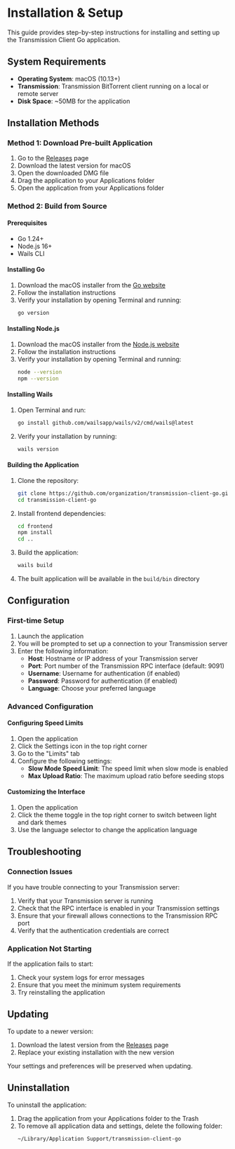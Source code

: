 # Installation & Setup

This guide provides step-by-step instructions for installing and setting up the Transmission Client Go application.

## System Requirements

- **Operating System**: macOS (10.13+)
- **Transmission**: Transmission BitTorrent client running on a local or remote server
- **Disk Space**: ~50MB for the application

## Installation Methods

### Method 1: Download Pre-built Application

1. Go to the [Releases](https://github.com/organization/transmission-client-go/releases) page
2. Download the latest version for macOS
3. Open the downloaded DMG file
4. Drag the application to your Applications folder
5. Open the application from your Applications folder

### Method 2: Build from Source

#### Prerequisites

- Go 1.24+
- Node.js 16+
- Wails CLI

#### Installing Go

1. Download the macOS installer from the [Go website](https://golang.org/dl/)
2. Follow the installation instructions
3. Verify your installation by opening Terminal and running:
   ```bash
   go version
   ```

#### Installing Node.js

1. Download the macOS installer from the [Node.js website](https://nodejs.org/)
2. Follow the installation instructions
3. Verify your installation by opening Terminal and running:
   ```bash
   node --version
   npm --version
   ```

#### Installing Wails

1. Open Terminal and run:
   ```bash
   go install github.com/wailsapp/wails/v2/cmd/wails@latest
   ```
2. Verify your installation by running:
   ```bash
   wails version
   ```

#### Building the Application

1. Clone the repository:
   ```bash
   git clone https://github.com/organization/transmission-client-go.git
   cd transmission-client-go
   ```

2. Install frontend dependencies:
   ```bash
   cd frontend
   npm install
   cd ..
   ```

3. Build the application:
   ```bash
   wails build
   ```

4. The built application will be available in the `build/bin` directory

## Configuration

### First-time Setup

1. Launch the application
2. You will be prompted to set up a connection to your Transmission server
3. Enter the following information:
   - **Host**: Hostname or IP address of your Transmission server
   - **Port**: Port number of the Transmission RPC interface (default: 9091)
   - **Username**: Username for authentication (if enabled)
   - **Password**: Password for authentication (if enabled)
   - **Language**: Choose your preferred language

### Advanced Configuration

#### Configuring Speed Limits

1. Open the application
2. Click the Settings icon in the top right corner
3. Go to the "Limits" tab
4. Configure the following settings:
   - **Slow Mode Speed Limit**: The speed limit when slow mode is enabled
   - **Max Upload Ratio**: The maximum upload ratio before seeding stops

#### Customizing the Interface

1. Open the application
2. Click the theme toggle in the top right corner to switch between light and dark themes
3. Use the language selector to change the application language

## Troubleshooting

### Connection Issues

If you have trouble connecting to your Transmission server:

1. Verify that your Transmission server is running
2. Check that the RPC interface is enabled in your Transmission settings
3. Ensure that your firewall allows connections to the Transmission RPC port
4. Verify that the authentication credentials are correct

### Application Not Starting

If the application fails to start:

1. Check your system logs for error messages
2. Ensure that you meet the minimum system requirements
3. Try reinstalling the application

## Updating

To update to a newer version:

1. Download the latest version from the [Releases](https://github.com/organization/transmission-client-go/releases) page
2. Replace your existing installation with the new version

Your settings and preferences will be preserved when updating.

## Uninstallation

To uninstall the application:

1. Drag the application from your Applications folder to the Trash
2. To remove all application data and settings, delete the following folder:
   ```
   ~/Library/Application Support/transmission-client-go
   ```